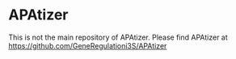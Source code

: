 # APAtizer
This is not the main repository of APAtizer. Please find APAtizer at https://github.com/GeneRegulationi3S/APAtizer

